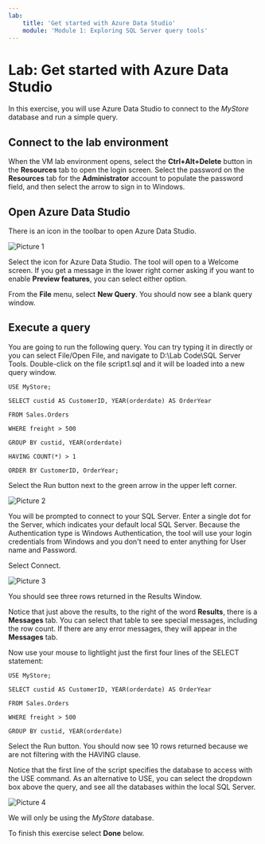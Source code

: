 ```yaml
---
lab:
    title: 'Get started with Azure Data Studio'
    module: 'Module 1: Exploring SQL Server query tools'
---
```


# Lab: Get started with Azure Data Studio
 
In this exercise, you will use Azure Data Studio to connect to the _MyStore_ database and run a simple query.

## Connect to the lab environment

When the VM lab environment opens, select the  **Ctrl+Alt+Delete** button in the **Resources** tab to open the login screen. 
Select the password on the **Resources** tab for the **Administrator** account to populate the password field, and then select the arrow to sign in to Windows.

## Open Azure Data Studio

There is an icon in the toolbar to open Azure Data Studio. 

![Picture 1](../media/Module1-Unit6-picture1.png)

Select the icon for Azure Data Studio. The tool will open to a Welcome screen. If you get a message in the lower right corner asking if you want to enable **Preview features**, you can select either option. 

From the **File** menu, select **New Query**. You should now see a blank query window. 

## Execute a query
You are going to run the following query. You can try typing it in directly or you can select File/Open File, and navigate to D:\Lab Code\SQL Server Tools. Double-click on the file script1.sql and it will be loaded into a new query window.

```tsql
USE MyStore;

SELECT custid AS CustomerID, YEAR(orderdate) AS OrderYear

FROM Sales.Orders

WHERE freight > 500

GROUP BY custid, YEAR(orderdate) 

HAVING COUNT(*) > 1

ORDER BY CustomerID, OrderYear;
```

Select the Run button next to the green arrow in the upper left corner.  

![Picture 2](../media/Module1-Unit6-picture2.png)

You will be prompted to connect to your SQL Server. Enter a single dot for the Server, which indicates your default local SQL Server. Because the Authentication type is Windows Authentication, the tool will use your login credentials from Windows and you don't need to enter anything for User name and Password. 

Select Connect. 

![Picture 3](../media/Module1-Unit6-picture3.png)

You should see three rows returned in the Results Window. 

Notice that just above the results, to the right of the word **Results**, there is a **Messages** tab. You can select that table to see special messages, including the row count. If there are any error messages, they will appear in the **Messages** tab. 

Now use your mouse to lightlight just the first four lines of the SELECT statement:

```tsql
USE MyStore;

SELECT custid AS CustomerID, YEAR(orderdate) AS OrderYear

FROM Sales.Orders

WHERE freight > 500

GROUP BY custid, YEAR(orderdate) 
```

Select the Run button. You should now see 10 rows returned because we are not filtering with the HAVING clause. 

Notice that the first line of the script specifies the database to access with the USE command. As an alternative to USE, you can select the dropdown box above the query, and see all the databases within the local SQL Server. 

![Picture 4](../media/Module1-Unit6-picture4.png)

We will only be using the _MyStore_ database. 

To finish this exercise select **Done** below.

